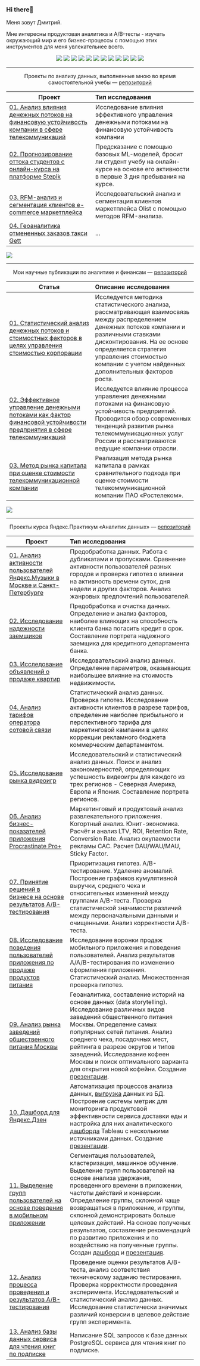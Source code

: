<a id='top'></a>

### Hi there👋
Меня зовут Дмитрий.

Мне интересны продуктовая аналитика и A/B-тесты - изучать окружающий мир и его бизнес-процессы с помощью этих инструментов для меня увлекательнее всего.


<p align="center">
  
  <img src="https://img.shields.io/badge/python-3670A0?style=for-the-badge&logo=python&logoColor=ffdd54" />
  <img src="https://img.shields.io/badge/postgres-%23316192.svg?style=for-the-badge&logo=postgresql&logoColor=white" />
  <img src="https://img.shields.io/badge/Plotly-%233F4F75.svg?style=for-the-badge&logo=plotly&logoColor=white" />
  <img src="https://img.shields.io/badge/SciPy-%230C55A5.svg?style=for-the-badge&logo=scipy&logoColor=%white" />
  <img src="https://img.shields.io/badge/numpy-%23013243.svg?style=for-the-badge&logo=numpy&logoColor=white" />
  <img src="https://img.shields.io/badge/sqlite-%2307405e.svg?style=for-the-badge&logo=sqlite&logoColor=white" />
   <img src="https://img.shields.io/badge/pandas-%23150458.svg?style=for-the-badge&logo=pandas&logoColor=white" />
  
  <img src="https://img.shields.io/badge/mysql-%2300f.svg?style=for-the-badge&logo=mysql&logoColor=white" />
  
  
   <img src="https://img.shields.io/badge/scikit--learn-%23F7931E.svg?style=for-the-badge&logo=scikit-learn&logoColor=white" />
  
  <img src="https://img.shields.io/badge/Tableau-E97627?style=for-the-badge&logo=Tableau&logoColor=white" />
   
  
  
  
  <img src="https://img.shields.io/badge/github-%23121011.svg?style=for-the-badge&logo=github&logoColor=white" />
  <img src="https://img.shields.io/badge/gitlab-%23181717.svg?style=for-the-badge&logo=gitlab&logoColor=white" />
  
</p>

__________________________________________________________________________________________________________________________

<p align="center"> Проекты по анализу данных, выполненные мною во время самостоятельной учебы  — <a href="https://github.com/DmitryKostin/data-analysis-projects">репозиторий</a>

| **Проект** | **Тип исследования** |
| -------------------- | :--------------------- |
| [01. Анализ влияния денежных потоков на финансовую устойчивость компании в сфере телекоммуникаций](https://nbviewer.org/github/DmitryKostin/data-analysis-projects/blob/main/01_cash_flow_financial_stability_analysis/cash_flow_financial_stability_analysis.ipynb) | Исследование влияния эффективного управления денежными потоками на финансовую устойчивость компании |
| [02. Прогнозирование оттока студентов с онлайн-курса на платформе Stepik](https://nbviewer.org/github/DmitryKostin/data-analysis-projects/blob/main/02_students_outflow_project/students_outflow_project.ipynb) | Предсказание с помощью базовых ML-моделей, бросит ли студент учебу на онлайн-курсе на основе его активности в первые 3 дня пребывания на курсе. |
| [03. RFM-анализ и сегментация клиентов e-commerce маркетплейса](https://nbviewer.org/github/DmitryKostin/data-analysis-projects/blob/main/03_rfm_analysis_project/rfm_analysis_project.ipynb) | Исследовательский анализ и сегментация клиентов маркетплейса Olist с помощью методов RFM-анализа. |
| [04. Геоаналитика отмененных заказов такси Gett](https://nbviewer.org/github/DmitryKostin/data-analysis-projects/blob/main/04_taxi_failed_orders_project/taxi_failed_orders_project.ipynb) | ... |

<a href="#top"><img src='https://img.shields.io/badge/К началу-&#x21A9-blue'></a>
__________________________________________________________________________________________________________________________

  
<p align="center"> Мои научные публикации по аналитике и финансам  — <a href="https://github.com/DmitryKostin/my-scientific-articles">репозиторий</a>
  
| **Статья** | **Описание исследования** |
| -------------------- | :--------------------- |
| [01. Статистический анализ денежных потоков и стоимостных факторов в целях управления стоимостью корпорации](https://nbviewer.org/github/DmitryKostin/my-scientific-articles/blob/main/01_statistical_cash_flow_analysis/statistical_cash_flow_analysis.ipynb) | Исследуется методика статистического анализа, рассматривающая взаимосвязь между распределением денежных потоков компании и различными ставками дисконтирования. На ее основе определяется стратегия управления стоимостью компании с учетом найденных дополнительных факторов роста. |
| [02. Эффективное управление денежными потоками как фактор финансовой устойчивости предприятия в сфере телекоммуникаций](https://nbviewer.org/github/DmitryKostin/my-scientific-articles/blob/main/02_cash_flow_research_article/cash_flow_research_article.ipynb) | Исследуется влияние процесса управления денежными потоками на финансовую устойчивость предприятий. Проводится обзор современных тенденций развития рынка телекоммуникационных услуг России и рассматриваются ведущие компании отрасли. |
| [03. Метод рынка капитала при оценке стоимости телекоммуникационной компании](https://nbviewer.org/github/DmitryKostin/my-scientific-articles/blob/main/03_capital_market_method_article/capital_market_method_article.ipynb) | Реализация метода рынка капитала в рамках сравнительного подхода при оценке стоимости телекоммуникационной компании ПАО «Ростелеком». |  

<a href="#top"><img src='https://img.shields.io/badge/К началу-&#x21A9-blue'></a>
__________________________________________________________________________________________________________________________
  
<p align="center"> Проекты курса Яндекс.Практикум «Аналитик данных»  — <a href="https://github.com/DmitryKostin/yandex-praktikum-data-analyst">репозиторий</a>

| **Проект** | **Тип исследования** |
| -------------------- | :--------------------- |
| [01. Анализ активности пользователей Яндекс.Музыки в Москве и Санкт-Петербурге](https://nbviewer.org/github/DmitryKostin/yandex-praktikum-data-analyst/blob/main/01_yandex_music_project/yandex_music_project.ipynb) | Предобработка данных. Работа с дубликатами и пропусками. Сравнение активности пользователей разных городов и проверка гипотез о влиянии на активность времени суток, дня недели и других факторов. Анализ жанровых предпочтений пользователей. |
| [02. Исследование надежности заемщиков](https://nbviewer.org/github/DmitryKostin/yandex-praktikum-data-analyst/blob/main/02_credit_research_project/credit_research_project.ipynb)| Предобработка и очистка данных. Определение и анализ факторов, наиболее влияющих на способность клиента банка погасить кредит в срок. Составление портрета надежного заемщика для кредитного департамента банка. | `pandas` `numpy` `seaborn` |
| [03. Исследование объявлений о продаже квартир](https://nbviewer.org/github/DmitryKostin/yandex-praktikum-data-analyst/blob/main/03_eda_project/eda_project.ipynb) | Исследовательский анализ данных. Определение параметров, оказывающих наибольшее влияние на стоимость недвижимости. | `pandas` `numpy` `seaborn` `matplotlib` |
| [04. Анализ тарифов оператора сотовой связи](https://nbviewer.org/github/DmitryKostin/yandex-praktikum-data-analyst/blob/main/04_statistical_analysis_project/statistical_analysis_project.ipynb) | Статистический анализ данных. Проверка гипотез. Исследование активности клиентов в разрезе тарифов, определение наиболее прибыльного и перспективного тарифа для маркетинговой кампании в целях коррекции рекламного бюджета коммерческим департаментом. | `pandas` `numpy` `seaborn` `matplotlib` `scipy` |
| [05. Исследование рынка видеоигр](https://nbviewer.org/github/DmitryKostin/yandex-praktikum-data-analyst/blob/main/05_module_project_1/module_project_1.ipynb) | Исследовательский и статистический анализ данных. Поиск и анализ закономерностей, определяющих успешность видеоигры для каждого из трех регионов - Северная Америка, Европа и Япония. Составление портрета регионов. | `pandas` `numpy` `seaborn` `matplotlib` `scipy` |
| [06. Анализ бизнес-показателей приложения Procrastinate Pro+](https://nbviewer.org/github/DmitryKostin/yandex-praktikum-data-analyst/blob/main/06_app_metrics_project/app_metrics_project.ipynb) | Маркетинговый и продуктовый анализ развлекательного приложения. Когортный анализ. Юнит-экономика. Расчёт и анализ LTV, ROI, Retention Rate, Conversion Rate. Анализ окупаемости рекламы CAC. Расчет DAU/WAU/MAU, Sticky Factor. | `pandas` `numpy` `seaborn` `matplotlib` `datetime` `warnings` |
| [07. Принятие решений в бизнесе на основе результатов A/B-тестирования](https://nbviewer.org/github/DmitryKostin/yandex-praktikum-data-analyst/blob/main/07_ab_test_analysis_project/ab_test_analysis_project.ipynb) | Приоритизация гипотез. A/B-тестирование. Удаление аномалий. Построение графиков кумулятивной выручки, среднего чека и относительных изменений между группами A/B-теста. Проверка статистической значимости различий между первоначальными данными и очищенными. Анализ корректности A/B-теста. | `pandas` `numpy` `scipy` `matplotlib` `datetime` `warnings` |
| [08. Исследование поведения пользователей приложения по продаже продуктов питания](https://nbviewer.org/github/DmitryKostin/yandex-praktikum-data-analyst/blob/main/08_module_project_2/module_project_2.ipynb) | Исследование воронки продаж мобильного приложения и поведения пользователей.  Анализ результатов A/A/B-тестирования по изменению оформления приложения. Статистический анализ. Множественная проверка гипотез. | `pandas` `numpy` `matplotlib` `scipy` `plotly` `math` `datetime` |
| [09. Анализ рынка заведений общественного питания Москвы](https://nbviewer.org/github/DmitryKostin/yandex-praktikum-data-analyst/blob/main/09_moscow_catering_project/moscow_catering_project.ipynb) | Геоаналитика, составление историй на основе данных (data storytelling). Исследование различных видов заведений общественного питания Москвы. Определение самых популярных сетей питания. Анализ среднего чека, посадочных мест, рейтинга в разрезе округов и типов заведений. Исследование кофеен Москвы и поиск оптимального варианта для открытия новой кофейни. Создание [презентации](https://drive.google.com/file/d/1kJDeKPSke-TSV8TmlnbHYnPNNwki_MQT/view?usp=share_link).| `pandas` `numpy` `plotly` `seaborn` `urllib` `json` `folium` |
| [10. Дашборд для Яндекс.Дзен](https://github.com/DmitryKostin/yandex-praktikum-data-analyst/tree/main/10_yandex_zen_dashboard) | Автоматизация процессов анализа данных, [выгрузка](https://nbviewer.org/github/DmitryKostin/yandex-praktikum-data-analyst/blob/main/10_yandex_zen_dashboard/dashboard_project.ipynb) данных из БД. Построение системы метрик для мониторинга продуктовой эффективности сервиса доставки еды и настройка для них аналитического [дашборда](https://public.tableau.com/app/profile/dmitry.kostin/viz/yandex_zen_dashboard_16707503112210/Dashboard1?publish=yes) Tableau с несколькими источниками данных. Создание [презентации](https://drive.google.com/file/d/1ZrViEZtOxpYeeW2IcMhNHpEdiKhmw6_7/view?usp=sharing). | `Tableau` `pandas` `sqlalchemy`|
| [11. Выделение групп пользователей на основе поведения в мобильном приложении](https://nbviewer.org/github/DmitryKostin/yandex-praktikum-data-analyst/blob/main/11_final_app_segment_project/final_app_segment_project.ipynb) | Сегментация пользователей, кластеризация, машинное обучение. Выделение групп пользователей на основе анализа удержания, проведенного времени в приложении, частоты действий и конверсии. Определение группы, склонной чаще возвращаться в приложение, и группы, склонной демонстрировать больше целевых действий. На основе полученых результатов, составление рекомендаций по развитию приложения и по воздействию на полученные группы. Создан [дашборд](https://public.tableau.com/app/profile/dmitry.kostin/viz/Mobile_app_dashboard_16729994555230/Dashboard1?publish=yes) и [презентация](https://drive.google.com/file/d/19XhAxx1YBcRpMKuCRNNjZqYI4MLf0Kap/view?usp=sharing). | `pandas` `numpy` `datetime` `plotly` `seaborn` `matplotlib` `sklearn` `scipy` `math` |
| [12. Анализ процесса проведения и результатов A/B-тестирования](https://nbviewer.org/github/DmitryKostin/yandex-praktikum-data-analyst/blob/main/12_final_ab_test_analysis/final_ab_test_analysis.ipynb) | Проведение оценки результатов A/B-теста, анализ соответствия техническому заданию тестирования. Проверка корректности проведения эксперимента. Исследовательский и статистический анализ данных. Исследование статистически значимых различий конверсии в целевое действие групп эксперимента. | `pandas` `numpy` `datetime` `plotly` `scipy` `math` |
| [13. Анализ базы данных сервиса для чтения книг по подписке](https://nbviewer.org/github/DmitryKostin/yandex-praktikum-data-analyst/blob/main/13_final_sql_project/final_sql_project.ipynb) | Написание SQL запросов к базе данных PostgreSQL сервиса для чтения книг по подписке.  | `pandas` `sqlalchemy` `PostgreSQL` |


  

